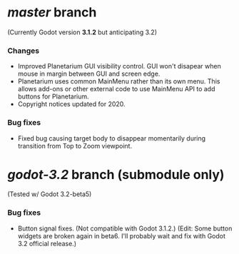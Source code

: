 # _master_ branch
(Currently Godot version **3.1.2** but anticipating 3.2)

### Changes
* Improved Planetarium GUI visibility control. GUI won't disapear when mouse in margin between GUI and screen edge.
* Planetarium uses common MainMenu rather than its own menu. This allows add-ons or other external code to use MainMenu API to add buttons for Planetarium.
* Copyright notices updated for 2020.

### Bug fixes
* Fixed bug causing target body to disappear momentarily during transition from Top to Zoom viewpoint.

# _godot-3.2_ branch (submodule only)
(Tested w/ Godot 3.2-beta5)

### Bug fixes
* Button signal fixes. (Not compatible with Godot 3.1.2.) (Edit: Some button widgets are broken again in beta6. I'll probably wait and fix with Godot 3.2 official release.)
